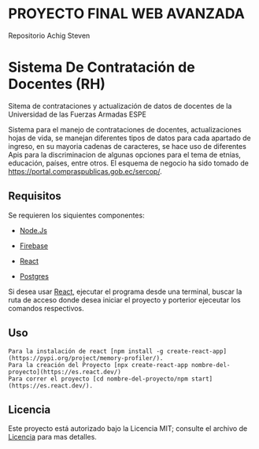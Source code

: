 # PROYECTO FINAL WEB AVANZADA
Repositorio Achig Steven

# Sistema De Contratación de Docentes (RH)
Sitema de contrataciones y actualización de datos de docentes de la Universidad de las Fuerzas Armadas ESPE

Sistema para el manejo de contrataciones de docentes, actualizaciones hojas de vida, se manejan diferentes tipos de datos para cada apartado de ingreso, en su mayoria cadenas de caracteres, se hace uso de diferentes Apis para la discriminacion de algunas opciones para el tema de etnias, educación, países, entre otros. El esquema de negocio ha sido tomado de https://portal.compraspublicas.gob.ec/sercop/.


## Requisitos

Se requieren los siquientes componentes:

* [Node.Js](https://nodejs.org/en)

* [Firebase](https://console.firebase.google.com/u/0/)

* [React](https://es.react.dev/)

* [Postgres](https://www.postgresql.org/)

Si desea usar [React](https://pypi.org/project/memory-profiler/), ejecutar el programa desde una terminal, buscar la ruta de acceso donde desea iniciar el proyecto y porterior ejeceutar los comandos respectivos. 

## Uso

```
Para la instalación de react [npm install -g create-react-app](https://pypi.org/project/memory-profiler/).
Para la creación del Proyecto [npx create-react-app nombre-del-proyecto](https://es.react.dev/)
Para correr el proyecto [cd nombre-del-proyecto/npm start](https://es.react.dev/).
```

## Licencia

Este proyecto está autorizado bajo la Licencia MIT; consulte el archivo de [Licencia](Licencia) para mas detalles.
